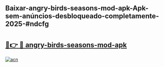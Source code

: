 ## Baixar-angry-birds-seasons-mod-apk-Apk-sem-anúncios-desbloqueado-completamente-2025-#ndcfg

# <h2><a href="https://ainizakaria.my?title=angry-birds-seasons-mod-apk&ref=20M">🔗👉 🔴 angry-birds-seasons-mod-apk</a></h2>

[![acn](https://github.com/user-attachments/assets/0f9c940e-d8b0-45ae-aac7-cd30a18b3e1c)](https://ainizakaria.my?title=angry-birds-seasons-mod-apk&ref=20M)

